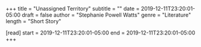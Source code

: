 +++
title = "Unassigned Territory"
subtitle = ""
date = 2019-12-11T23:20:01-05:00
draft = false
author = "Stephanie Powell Watts"
genre = "Literature"
length = "Short Story"

[read]
  start = 2019-12-11T23:20:01-05:00
  end = 2019-12-11T23:20:01-05:00
+++
